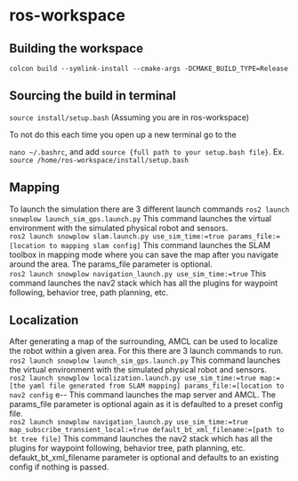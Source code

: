 # ros-workspace

## Building the workspace
```colcon build --symlink-install --cmake-args -DCMAKE_BUILD_TYPE=Release```

## Sourcing the build in terminal
```source install/setup.bash``` (Assuming you are in ros-workspace) 
</br>

To not do this each time you open up a new terminal go to the 

```nano ~/.bashrc```, and add ```source {full path to your setup.bash file}```. Ex. ```source /home/ros-workspace/install/setup.bash```

## Mapping
To launch the simulation there are 3 different launch commands
```ros2 launch snowplow launch_sim_gps.launch.py```
This command launches the virtual environment with the simulated physical robot and sensors. </br>
```ros2 launch snowplow slam.launch.py use_sim_time:=true params_file:=[location to mapping slam config]``` 
This command launches the SLAM toolbox in mapping mode where you can save the map after you navigate around the area. The params_file parameter is optional. </br>
```ros2 launch snowplow navigation_launch.py use_sim_time:=true```
This command launches the nav2 stack which has all the plugins for waypoint following, behavior tree, path planning, etc.

## Localization
After generating a map of the surrounding, AMCL can be used to localize the robot within a given area. For this there are 3 launch commands to run.
```ros2 launch snowplow launch_sim_gps.launch.py```
This command launches the virtual environment with the simulated physical robot and sensors. </br>
```ros2 launch snowplow localization.launch.py use_sim_time:=true map:=[the yaml file generated from SLAM mapping] params_file:=[location to nav2 config``` e--
This command launches the map server and AMCL. The params_file parameter is optional again as it is defaulted to a preset config file. </br>
```ros2 launch snowplow navigation_launch.py use_sim_time:=true map_subscribe_transient_local:=true default_bt_xml_filename:=[path to bt tree file]```
This command launches the nav2 stack which has all the plugins for waypoint following, behavior tree, path planning, etc. defaukt_bt_xml_filename parameter is optional and defaults to an existing config if nothing is passed.